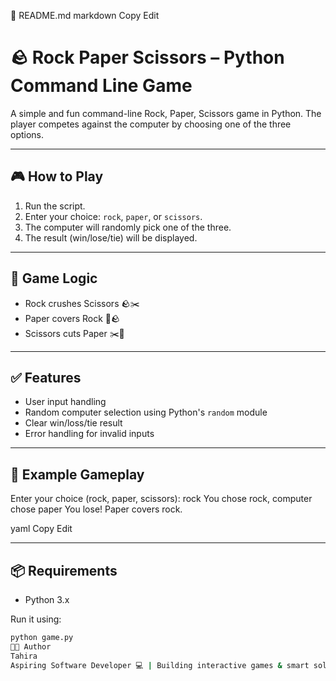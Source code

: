 📄 README.md
markdown
Copy
Edit
# 🪨 Rock Paper Scissors – Python Command Line Game

A simple and fun command-line Rock, Paper, Scissors game in Python. The player competes against the computer by choosing one of the three options.

---

## 🎮 How to Play

1. Run the script.
2. Enter your choice: `rock`, `paper`, or `scissors`.
3. The computer will randomly pick one of the three.
4. The result (win/lose/tie) will be displayed.

---

## 🧠 Game Logic

- Rock crushes Scissors 🪨✂️
- Paper covers Rock 📄🪨
- Scissors cuts Paper ✂️📄

---

## ✅ Features

- User input handling
- Random computer selection using Python's `random` module
- Clear win/loss/tie result
- Error handling for invalid inputs

---

## 🧪 Example Gameplay

Enter your choice (rock, paper, scissors): rock
You chose rock, computer chose paper
You lose! Paper covers rock.

yaml
Copy
Edit

---

## 📦 Requirements

- Python 3.x

Run it using:

```bash
python game.py
👩‍💻 Author
Tahira
Aspiring Software Developer 💻 | Building interactive games & smart solutions